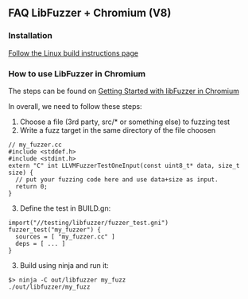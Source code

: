 ## FAQ LibFuzzer + Chromium (V8)

### Installation
[Follow the Linux build instructions page](https://chromium.googlesource.com/chromium/src/+/master/docs/linux_build_instructions.md#Install)

### How to use LibFuzzer in Chromium

The steps can be found on [Getting Started with libFuzzer in Chromium](https://chromium.googlesource.com/chromium/src/+/master/testing/libfuzzer/getting_started.md)

In overall, we need to follow these steps:
1. Choose a file (3rd party, src/* or something else) to fuzzing test
2. Write a fuzz target in the same directory of the file choosen
```
// my_fuzzer.cc
#include <stddef.h>
#include <stdint.h>
extern "C" int LLVMFuzzerTestOneInput(const uint8_t* data, size_t size) {
  // put your fuzzing code here and use data+size as input.
  return 0;
}
```
3. Define the test in BUILD.gn:
```
import("//testing/libfuzzer/fuzzer_test.gni")
fuzzer_test("my_fuzzer") {
  sources = [ "my_fuzzer.cc" ]
  deps = [ ... ]
}
```
3. Build using ninja and run it:
```
$> ninja -C out/libfuzzer my_fuzz
./out/libfuzzer/my_fuzz
```
